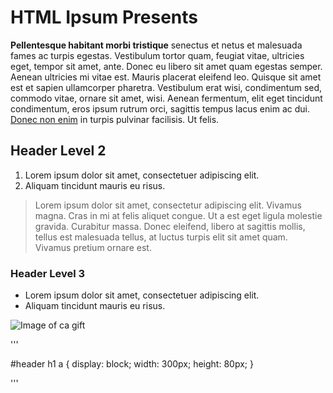 # HTML Ipsum Presents
	       
**Pellentesque habitant morbi tristique** senectus et netus et malesuada fames ac turpis egestas. Vestibulum tortor quam, feugiat vitae, ultricies eget, tempor sit amet, ante. Donec eu libero sit amet quam egestas semper. Aenean ultricies mi vitae est. Mauris placerat eleifend leo. Quisque sit amet est et sapien ullamcorper pharetra. Vestibulum erat wisi, condimentum sed, commodo vitae, ornare sit amet, wisi. Aenean fermentum, elit eget tincidunt condimentum, eros ipsum rutrum orci, sagittis tempus lacus enim ac dui. [Donec non enim](#) in turpis pulvinar facilisis. Ut felis.
 
## Header Level 2
	       

   1. Lorem ipsum dolor sit amet, consectetuer adipiscing elit.
   2. Aliquam tincidunt mauris eu risus.

 
>Lorem ipsum dolor sit amet, consectetur adipiscing elit. Vivamus magna. Cras in mi at felis aliquet congue. Ut a est eget ligula molestie gravida. Curabitur massa. Donec eleifend, libero at sagittis mollis, tellus est malesuada tellus, at luctus turpis elit sit amet quam. Vivamus pretium ornare est.
 
### Header Level 3
 

* Lorem ipsum dolor sit amet, consectetuer adipiscing elit.
* Aliquam tincidunt mauris eu risus.

 
![Image of ca gift](http://i.imgur.com/v1gUYem.gif) 
 
'''

#header h1
a { 
	display: block; 
	width: 300px; 
	height: 80px; 
}

'''
